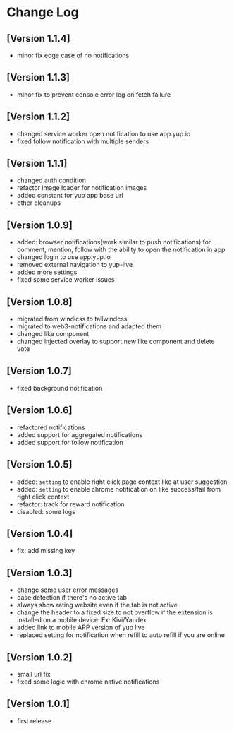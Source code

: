 # Change Log

## [Version 1.1.4]

- minor fix edge case of no notifications

## [Version 1.1.3]

- minor fix to prevent console error log on fetch failure

## [Version 1.1.2]

- changed service worker open notification to use app.yup.io
- fixed follow notification with multiple senders

## [Version 1.1.1]

- changed auth condition
- refactor image loader for notification images
- added constant for yup app base url
- other cleanups

## [Version 1.0.9]

- added: browser notifications(work similar to push notifications) for comment, mention, follow with the ability to open the notification in app
- changed login to use app.yup.io
- removed external navigation to yup-live
- added more settings
- fixed some service worker issues

## [Version 1.0.8]

- migrated from windicss to tailwindcss
- migrated to web3-notifications and adapted them
- changed like component
- changed injected overlay to support new like component and delete vote
  
## [Version 1.0.7]

- fixed background notification
  
## [Version 1.0.6]

- refactored notifications
- added support for aggregated notifications
- added support for follow notification

## [Version 1.0.5]

- added: `setting` to enable right click page context like at user suggestion
- added: `setting` to enable chrome notification on like success/fail from right click context
- refactor: track for reward notification
- disabled: some logs

## [Version 1.0.4]

- fix: add missing key
  
## [Version 1.0.3]

- change some user error messages
- case detection if there's no active tab
- always show rating website even if the tab is not active
- change the header to a fixed size to not overflow if the extension is installed on a mobile device: Ex: Kivi/Yandex
- added link to mobile APP version of yup live
- replaced setting for notification when refill to auto refill if you are online

## [Version 1.0.2]

- small url fix
- fixed some logic with chrome native notifications

## [Version 1.0.1]

- first release
  